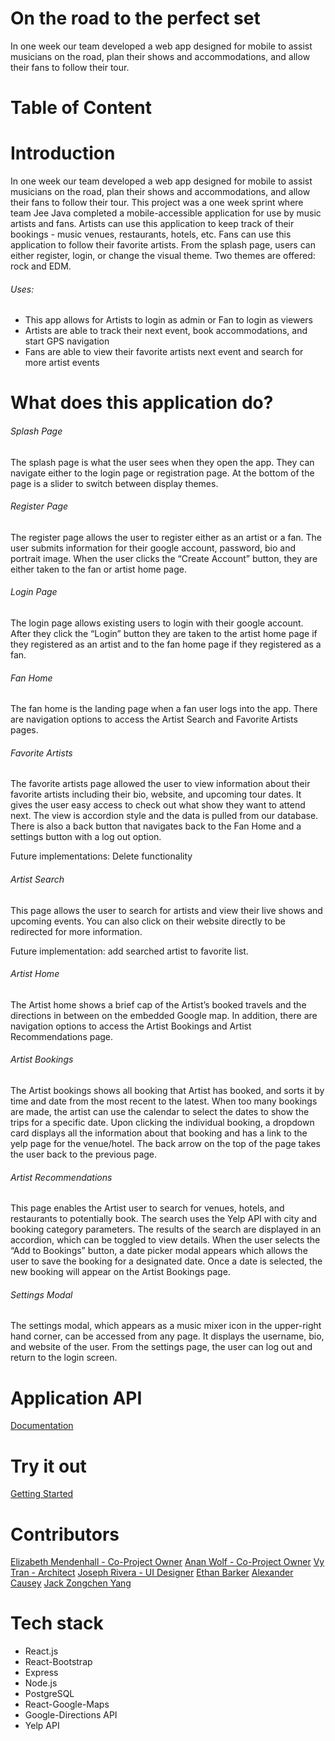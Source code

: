 # On the road to the perfect set

In one week our team developed a web app designed for mobile to assist musicians on the road, plan their shows and accommodations, and allow their fans to follow their tour.

# Table of Content

# Introduction

In one week our team developed a web app designed for mobile to assist musicians on the road, plan their shows and accommodations, and allow their fans to follow their tour.
This project was a one week sprint where team Jee Java completed a mobile-accessible application for use by music artists and fans.
Artists can use this application to keep track of their bookings - music venues, restaurants, hotels, etc.
Fans can use this application to follow their favorite artists.
From the splash page, users can either register, login, or change the visual theme. Two themes are offered: rock and EDM.

###### Uses:

- This app allows for Artists to login as admin or Fan to login as viewers
- Artists are able to track their next event, book accommodations, and start GPS navigation
- Fans are able to view their favorite artists next event and search for more artist events

# What does this application do?

###### Splash Page

The splash page is what the user sees when they open the app. They can navigate either to the login page or registration page. At the bottom of the page is a slider to switch between display themes.

###### Register Page

The register page allows the user to register either as an artist or a fan. The user submits information for their google account, password, bio and portrait image. When the user clicks the “Create Account” button, they are either taken to the fan or artist home page.

###### Login Page

The login page allows existing users to login with their google account. After they click the “Login” button they are taken to the artist home page if they registered as an artist and to the fan home page if they registered as a fan.

###### Fan Home

The fan home is the landing page when a fan user logs into the app. There are navigation options to access the Artist Search and Favorite Artists pages.

###### Favorite Artists

The favorite artists page allowed the user to view information about their favorite artists including their bio, website, and upcoming tour dates. It gives the user easy access to check out what show they want to attend next. The view is accordion style and the data is pulled from our database. There is also a back button that navigates back to the Fan Home and a settings button with a log out option.

Future implementations: Delete functionality

###### Artist Search

This page allows the user to search for artists and view their live shows and upcoming events. You can also click on their website directly to be redirected for more information.

Future implementation: add searched artist to favorite list.

###### Artist Home

The Artist home shows a brief cap of the Artist’s booked travels and the directions in between on the embedded Google map. In addition, there are navigation options to access the Artist Bookings and Artist Recommendations page.

###### Artist Bookings

The Artist bookings shows all booking that Artist has booked, and sorts it by time and date from the most recent to the latest. When too many bookings are made, the artist can use the calendar to select the dates to show the trips for a specific date. Upon clicking the individual booking, a dropdown card displays all the information about that booking and has a link to the yelp page for the venue/hotel. The back arrow on the top of the page takes the user back to the previous page.

###### Artist Recommendations

This page enables the Artist user to search for venues, hotels, and restaurants to potentially book. The search uses the Yelp API with city and booking category parameters. The results of the search are displayed in an accordion, which can be toggled to view details. When the user selects the “Add to Bookings” button, a date picker modal appears which allows the user to save the booking for a designated date. Once a date is selected, the new booking will appear on the Artist Bookings page.

###### Settings Modal

The settings modal, which appears as a music mixer icon in the upper-right hand corner, can be accessed from any page. It displays the username, bio, and website of the user. From the settings page, the user can log out and return to the login screen.

# Application API

[Documentation](https://github.com/TeamJeeJava/ThePerfectSet/blob/master/PerfectSetAPI.md)

# Try it out

[Getting Started](https://github.com/TeamJeeJava/ThePerfectSet/blob/master/GettingStarted.md)

# Contributors

[Elizabeth Mendenhall - Co-Project Owner](https://github.com/ZoyaStudio)
[Anan Wolf - Co-Project Owner](https://github.com/ananwolf)
[Vy Tran - Architect](https://github.com/vtran1022)
[Joseph Rivera - UI Designer](https://github.com/JoeyRivera01)
[Ethan Barker](https://github.com/ebbarker)
[Alexander Causey](https://github.com/alexandercausey)
[Jack Zongchen Yang](https://github.com/back22back)

# Tech stack

- React.js
- React-Bootstrap
- Express
- Node.js
- PostgreSQL
- React-Google-Maps
- Google-Directions API
- Yelp API
